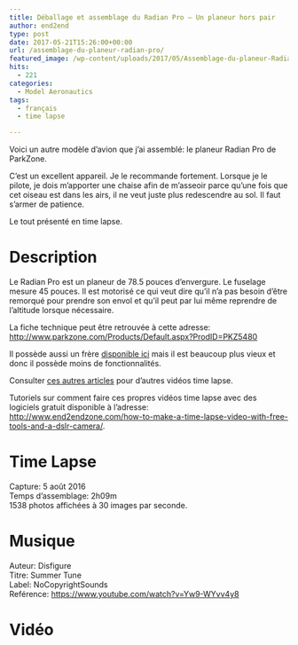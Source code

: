 ```yaml
---
title: Déballage et assemblage du Radian Pro – Un planeur hors pair
author: end2end
type: post
date: 2017-05-21T15:26:00+00:00
url: /assemblage-du-planeur-radian-pro/
featured_image: /wp-content/uploads/2017/05/Assemblage-du-planeur-Radian-Pro-Featured-image.jpg
hits:
  - 221
categories:
  - Model Aeronautics
tags:
  - français
  - time lapse

---
```

Voici un autre modèle d&#8217;avion que j&#8217;ai assemblé: le planeur Radian Pro de ParkZone.

C&#8217;est un excellent appareil. Je le recommande fortement. Lorsque je le pilote, je dois m&#8217;apporter une chaise afin de m’asseoir parce qu&#8217;une fois que cet oiseau est dans les airs, il ne veut juste plus redescendre au sol. Il faut s&#8217;armer de patience.

Le tout présenté en time lapse.

<!--more-->

# <span id="Description">Description</span>

Le Radian Pro est un planeur de 78.5 pouces d&#8217;envergure. Le fuselage mesure 45 pouces. Il est motorisé ce qui veut dire qu&#8217;il n&#8217;a pas besoin d&#8217;être remorqué pour prendre son envol et qu&#8217;il peut par lui même reprendre de l&#8217;altitude lorsque nécessaire.

La fiche technique peut être retrouvée à cette adresse: <http://www.parkzone.com/Products/Default.aspx?ProdID=PKZ5480>

Il possède aussi un frère [disponible ici][1] mais il est beaucoup plus vieux et donc il possède moins de fonctionnalités.

Consulter [ces autres articles][2] pour d&#8217;autres vidéos time lapse.

Tutoriels sur comment faire ces propres vidéos time lapse avec des logiciels gratuit disponible à l&#8217;adresse:  
<a href="http://www.end2endzone.com/how-to-make-a-time-lapse-video-with-free-tools-and-a-dslr-camera/" target="_blank" rel="noopener">http://www.end2endzone.com/how-to-make-a-time-lapse-video-with-free-tools-and-a-dslr-camera/</a>.

# <span id="Time_Lapse">Time Lapse</span>

Capture: 5 août 2016  
Temps d&#8217;assemblage: 2h09m  
1538 photos affichées à 30 images par seconde.

# <span id="Musique">Musique</span>

Auteur: Disfigure  
Titre: Summer Tune  
Label: NoCopyrightSounds  
Reférence: <https://www.youtube.com/watch?v=Yw9-WYvv4y8>

# <span id="Video">Vidéo</span>

 [1]: http://www.parkzone.com/Products/Default.aspx?ProdID=PKZ4700
 [2]: /tag/time-lapse/